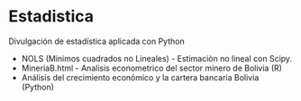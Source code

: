 # Estadistica
Divulgación de estadística aplicada con Python 

* NOLS (Minimos cuadrados no Lineales) - Estimaciòn no lineal con Scipy.
* MineriaB.html - Analisis econometrico del sector minero de Bolivia (R)
* Análisis del crecimiento económico y la cartera bancaria Bolivia (Python)

